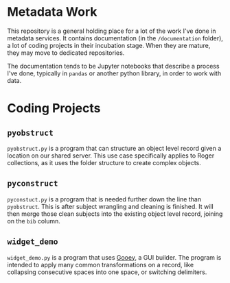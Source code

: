 # Metadata Work

This repository is a general holding place for a lot of the work I've done in metadata services. It contains documentation (in the `/documentation` folder), a lot of coding projects in their incubation stage. When they are mature, they may move to dedicated repositories.  

The documentation tends to be Jupyter notebooks that describe a process I've done, typically in `pandas` or another python library, in order to work with data.  

# Coding Projects

## `pyobstruct` 

`pyobstruct.py` is a program that can structure an object level record given a location on our shared server. This use case specifically applies to Roger collections, as it uses the folder structure to create complex objects.  

## `pyconstruct` 

`pyconstuct.py` is a program that is needed further down the line than `pyobstruct`. This is after subject wrangling and cleaning is finished. It will then merge those clean subjects into the existing object level record, joining on the `bib` column.  

## `widget_demo` 

`widget_demo.py` is a program that uses [Gooey](https://github.com/chriskiehl/Gooey), a GUI builder. The program is intended to apply many common transformations on a record, like collapsing consecutive spaces into one space, or switching delimiters.  

